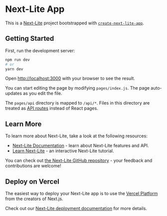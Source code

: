 # Next-Lite App

This is a [Next-Lite](https://github.com/Nom-nom-hub/next-lite-main) project bootstrapped with [`create-next-lite-app`](https://github.com/Nom-nom-hub/next-lite-main/tree/main/packages/create-next-lite-app).

## Getting Started

First, run the development server:

```bash
npm run dev
# or
yarn dev
```

Open [http://localhost:3000](http://localhost:3000) with your browser to see the result.

You can start editing the page by modifying `pages/index.js`. The page auto-updates as you edit the file.

The `pages/api` directory is mapped to `/api/*`. Files in this directory are treated as [API routes](https://github.com/Nom-nom-hub/next-lite-main/wiki/api-routes) instead of React pages.

## Learn More

To learn more about Next-Lite, take a look at the following resources:

- [Next-Lite Documentation](https://github.com/Nom-nom-hub/next-lite-main/wiki) - learn about Next-Lite features and API.
- [Learn Next-Lite](https://github.com/Nom-nom-hub/next-lite-main/tree/main/examples) - an interactive Next-Lite tutorial.

You can check out [the Next-Lite GitHub repository](https://github.com/Nom-nom-hub/next-lite-main) - your feedback and contributions are welcome!

## Deploy on Vercel

The easiest way to deploy your Next-Lite app is to use the [Vercel Platform](https://vercel.com/new) from the creators of Next.js.

Check out our [Next-Lite deployment documentation](https://github.com/Nom-nom-hub/next-lite-main/wiki/deployment) for more details.

